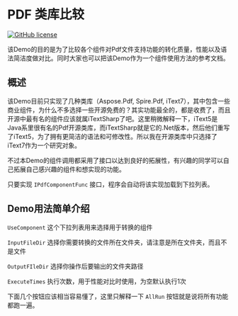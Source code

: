 # PDF 类库比较
[![GitHub license](https://img.shields.io/badge/license-MIT-blue.svg)](https://github.com/ShiningRush/PdfComponentComparition/blob/master/LICENSE)

该Demo的目的是为了比较各个组件对Pdf文件支持功能的转化质量，性能以及语法简洁度做对比。同时大家也可以把该Demo作为一个组件使用方法的参考文档。

## 概述

该Demo目前只实现了几种类库（Aspose.Pdf, Spire.Pdf, iText7），其中包含一些商业组件，为什么不多选择一些开源免费的？其实功能最全的，都是收费了，而且开源中最有名的组件应该就属iTextSharp了吧。这里稍微解释一下，iText5是Java系里很有名的Pdf开源类库，而iTextSharp就是它的.Net版本，然后他们重写了iText5，为了拥有更简洁的语法和可修改性。所以我在开源类库中只选择了iText7作为一个研究对象。

不过本Demo的组件调用都采用了接口以达到良好的拓展性，有兴趣的同学可以自己拓展自己感兴趣的组件和想实现的功能。

只要实现 `IPdfComponentFunc` 接口，程序会自动将该实现加载到下拉列表。

## Demo用法简单介绍

`UseComponent` 这个下拉列表用来选择用于转换的组件

`InputFileDir` 选择你需要转换的文件所在文件夹，请注意是所在文件夹，而且不是文件

`OutputFIleDir` 选择你操作后要输出的文件夹路径

`ExecuteTimes` 执行次数，用于性能对比时使用，为空默认执行1次

下面几个按钮应该相当容易懂了，这里只解释一下 `AllRun` 按钮就是说将所有功能都跑一遍。
